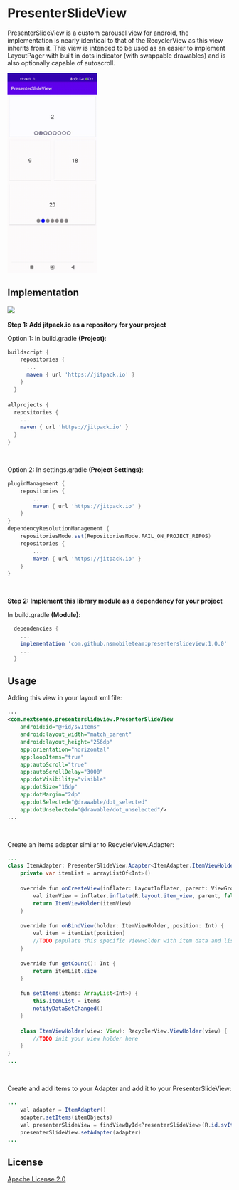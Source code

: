 # PresenterSlideView
PresenterSlideView is a custom carousel view for android, the implementation is nearly identical to that of the RecyclerView as this view inherits from it. This view is intended to be used as an easier to implement LayoutPager with built in dots indicator (with swappable drawables) and is also optionally capable of autoscroll.

<img src="https://raw.githubusercontent.com/NsMobileTeam/PresenterSlideView/main/art_readme/sample.gif" width=40%>

## Implementation
[![](https://jitpack.io/v/NsMobileTeam/PresenterSlideView.svg)](https://jitpack.io/#NsMobileTeam/PresenterSlideView)

**Step 1: Add jitpack.io as a repository for your project**

Option 1: In build.gradle **(Project)**:

```gradle
buildscript {
    repositories {
      ...
      maven { url 'https://jitpack.io' }
    }
  }

allprojects {
  repositories {
    ...
    maven { url 'https://jitpack.io' }
  }
}
```
<br/>

Option 2: In settings.gradle **(Project Settings)**:

```gradle
pluginManagement {
    repositories {
        ...
        maven { url 'https://jitpack.io' }
    }
}
dependencyResolutionManagement {
    repositoriesMode.set(RepositoriesMode.FAIL_ON_PROJECT_REPOS)
    repositories {
        ...
        maven { url 'https://jitpack.io' }
    }
}
```
<br/>

**Step 2: Implement this library module as a dependency for your project**

In build.gradle **(Module)**:

```gradle
  dependencies {
    ...
    implementation 'com.github.nsmobileteam:presenterslideview:1.0.0'
    ...
  }
```

## Usage

Adding this view in your layout xml file:
```xml
...
<com.nextsense.presenterslideview.PresenterSlideView
    android:id="@+id/svItems"
    android:layout_width="match_parent"
    android:layout_height="256dp"
    app:orientation="horizontal"
    app:loopItems="true"
    app:autoScroll="true"
    app:autoScrollDelay="3000"
    app:dotVisibility="visible"
    app:dotSize="16dp"
    app:dotMargin="2dp"
    app:dotSelected="@drawable/dot_selected"
    app:dotUnselected="@drawable/dot_unselected"/>
...
```
<br/>

Create an items adapter similar to RecyclerView.Adapter:
```java
...
class ItemAdapter: PresenterSlideView.Adapter<ItemAdapter.ItemViewHolder>() {
    private var itemList = arrayListOf<Int>()

    override fun onCreateView(inflater: LayoutInflater, parent: ViewGroup): ItemViewHolder {
        val itemView = inflater.inflate(R.layout.item_view, parent, false)
        return ItemViewHolder(itemView)
    }

    override fun onBindView(holder: ItemViewHolder, position: Int) {
        val item = itemList[position]
        //TODO populate this specific ViewHolder with item data and listeners of your choice
    }

    override fun getCount(): Int {
        return itemList.size
    }

    fun setItems(items: ArrayList<Int>) {
        this.itemList = items
        notifyDataSetChanged()
    }

    class ItemViewHolder(view: View): RecyclerView.ViewHolder(view) {
        //TODO init your view holder here
    }
}
...
```
<br/>

Create and add items to your Adapter and add it to your PresenterSlideView:
```java
...
    val adapter = ItemAdapter()
    adapter.setItems(itemObjects)
    val presenterSlideView = findViewById<PresenterSlideView>(R.id.svItems)
    presenterSlideView.setAdapter(adapter)
...
```

## License
[Apache License 2.0](https://github.com/NsMobileTeam/PresenterSlideView/blob/main/LICENSE)
